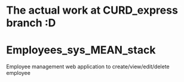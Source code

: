 # The actual work at CURD_express branch :D

# Employees_sys_MEAN_stack
Employee management web application to create/view/edit/delete employee
